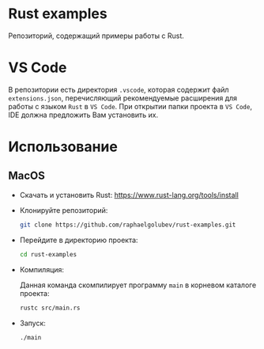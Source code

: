 # Rust examples

Репозиторий, содержащий примеры работы с Rust.

# VS Code

В репозитории есть директория `.vscode`, которая содержит файл `extensions.json`, 
перечисляющий рекомендуемые расширения для работы с языком `Rust` в `VS Code`.
При открытии папки проекта в `VS Code`, IDE должна предложить Вам установить их.

# Использование

## MacOS
- Скачать и установить Rust: https://www.rust-lang.org/tools/install

- Клонируйте репозиторий:

    ```bash
    git clone https://github.com/raphaelgolubev/rust-examples.git
    ```

- Перейдите в директорию проекта:

    ```bash
    cd rust-examples
    ```

- Компиляция:

    Данная команда скомпилирует программу `main` в корневом каталоге проекта:
    ```bash
    rustc src/main.rs
    ```

- Запуск:
    ```bash
    ./main
    ```

